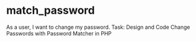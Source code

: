 # match_password
As a user, I want to change my password. Task: Design and Code Change Passwords with Password Matcher in PHP
